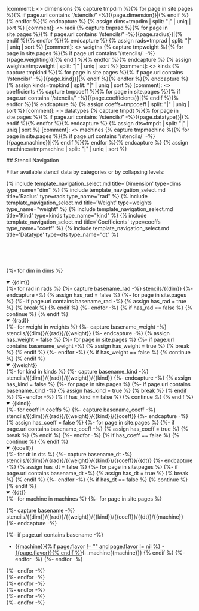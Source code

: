 
[comment]: <> dimensions
{% capture tmpdim %}{% for page in site.pages %}{% if page.url contains '/stencils/' -%}{{page.dimension}}|{% endif %}{% endfor %}{% endcapture %}
{% assign dims=tmpdim | split: "|" | uniq | sort %}
[comment]: <> radii
{% capture tmprad %}{% for page in site.pages %}{% if page.url contains '/stencils/' -%}{{page.radius}}|{% endif %}{% endfor %}{% endcapture %}
{% assign rads=tmprad | split: "|" | uniq | sort %}
[comment]: <> weigths
{% capture tmpweight %}{% for page in site.pages %}{% if page.url contains '/stencils/' -%}{{page.weighting}}|{% endif %}{% endfor %}{% endcapture %}
{% assign weights=tmpweight | split: "|" | uniq | sort %}
[comment]: <> kinds
{% capture tmpkind %}{% for page in site.pages %}{% if page.url contains '/stencils/' -%}{{page.kind}}|{% endif %}{% endfor %}{% endcapture %}
{% assign kinds=tmpkind | split: "|" | uniq | sort %}
[comment]: <> coefficients
{% capture tmpcoeff %}{% for page in site.pages %}{% if page.url contains '/stencils/' -%}{{page.coefficients}}|{% endif %}{% endfor %}{% endcapture %}
{% assign coeffs=tmpcoeff | split: "|" | uniq | sort %}
[comment]: <> datatypes
{% capture tmpdt %}{% for page in site.pages %}{% if page.url contains '/stencils/' -%}{{page.datatype}}|{% endif %}{% endfor %}{% endcapture %}
{% assign dts=tmpdt | split: "|" | uniq | sort %}
[comment]: <> machines
{% capture tmpmachine %}{% for page in site.pages %}{% if page.url contains '/stencils/' -%}{{page.machine}}|{% endif %}{% endfor %}{% endcapture %}
{% assign machines=tmpmachine | split: "|" | uniq | sort %}

<script src="assets/js/navigation_toggle_visibility.js"></script>

<div markdown="1" id="navigation">
## Stencil Navigation

Filter available stencil data by categories or by collapsing levels:



{% include template_navigation_select.md title='Dimension'    type=dims    type_name="dim" %}
{% include template_navigation_select.md title='Radius'       type=rads    type_name="rad" %}
{% include template_navigation_select.md title='Weight'       type=weights type_name="weight" %}
{% include template_navigation_select.md title='Kind'         type=kinds   type_name="kind" %}
{% include template_navigation_select.md title='Coefficients' type=coeffs  type_name="coeff" %}
{% include template_navigation_select.md title='Datatype'     type=dts     type_name="dt" %}

<br /><br /><br />

{%- for dim in dims %}
<details class="dim{{dim}}" open>
<summary>{{dim}}</summary>
{%- for rad in rads %}
{%- capture basename_rad -%}
stencils/{{dim}}
{%- endcapture -%}
{% assign has_rad = false %}
{%- for page in site.pages %}
{%- if page.url contains basename_rad -%}
{% assign has_rad = true %}
{% break %}
{% endif %}
{%- endfor -%}
{% if has_rad == false %}
{% continue %}
{% endif %}
<details class="rad{{rad}}" open>
<summary>{{rad}}</summary>
{%- for weight in weights %}
{%- capture basename_weight -%}
stencils/{{dim}}/{{rad}}/{{weight}}
{%- endcapture -%}
{% assign has_weight = false %}
{%- for page in site.pages %}
{%- if page.url contains basename_weight -%}
{% assign has_weight = true %}
{% break %}
{% endif %}
{%- endfor -%}
{% if has_weight == false %}
{% continue %}
{% endif %}
<details class="weight{{weight}}" open>
<summary>{{weight}}</summary>
{%- for kind in kinds %}
{%- capture basename_kind -%}
stencils/{{dim}}/{{rad}}/{{weight}}/{{kind}}
{%- endcapture -%}
{% assign has_kind = false %}
{%- for page in site.pages %}
{%- if page.url contains basename_kind -%}
{% assign has_kind = true %}
{% break %}
{% endif %}
{%- endfor -%}
{% if has_kind == false %}
{% continue %}
{% endif %}
<details class="kind{{kind}}" open>
<summary>{{kind}}</summary>
{%- for coeff in coeffs %}
{%- capture basename_coeff -%}
stencils/{{dim}}/{{rad}}/{{weight}}/{{kind}}/{{coeff}}
{%- endcapture -%}
{% assign has_coeff = false %}
{%- for page in site.pages %}
{%- if page.url contains basename_coeff -%}
{% assign has_coeff = true %}
{% break %}
{% endif %}
{%- endfor -%}
{% if has_coeff == false %}
{% continue %}
{% endif %}
<details class="coeff{{coeff}}" open>
<summary>{{coeff}}</summary>
{%- for dt in dts %}
{%- capture basename_dt -%}
stencils/{{dim}}/{{rad}}/{{weight}}/{{kind}}/{{coeff}}/{{dt}}
{%- endcapture -%}
{% assign has_dt = false %}
{%- for page in site.pages %}
{%- if page.url contains basename_dt -%}
{% assign has_dt = true %}
{% break %}
{% endif %}
{%- endfor -%}
{% if has_dt == false %}
{% continue %}
{% endif %}
<details class="dt{{dt}}" markdown="1" open>
<summary>{{dt}}</summary>
{%- for machine in machines %}
{%- for page in site.pages %}

{%- capture basename -%}
stencils/{{dim}}/{{rad}}/{{weight}}/{{kind}}/{{coeff}}/{{dt}}/{{machine}}
{%- endcapture -%}

{%- if page.url contains basename -%}
  - [{{machine}}{%if page.flavor != "" and page.flavor != nil %} - {{page.flavor}}{% endif %}]({{site.baseurl}}{{page.url}}){: .machine{{machine}}}
{% endif %}
{%- endfor -%}
{%- endfor -%}
</details>
{%- endfor -%}
</details>
{%- endfor -%}
</details>
{%- endfor -%}
</details>
{%- endfor -%}
</details>
{%- endfor -%}
</details>
{%- endfor -%}

</div>
